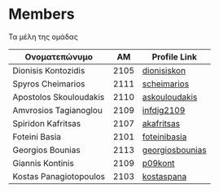 # Members
Τα μέλη της ομάδας

| Ονοματεπώνυμο | ΑΜ | Profile Link |
| --- | --- | --- |
| Dionisis Kontozidis | 2105 | [dionisiskon](https://github.com/dionisiskon) |
| Spyros Cheimarios | 2111 | [scheimarios](https://github.com/scheimarios) |
| Apostolos Skouloudakis | 2110 | [askouloudakis](https://github.com/askouloudakis) |
| Amvrosios Tagianoglou | 2109 | [infdig2109](https://github.com/infdig2109) | 
| Spiridon Kafritsas | 2107 | [akafritsas](https://github.com/akafritsas) | 
| Foteini Basia | 2101 | [foteinibasia](https://github.com/FOTEINIBASIA)
| Georgios Bounias | 2113 | [georgiosbounias](https://github.com/georgiosbounias) | 
| Giannis Kontinis | 2109 | [p09kont](https://github.com/p09kont) | 
| Kostas Panagiotopoulos | 2103 | [kostaspana](https://github.com/kostaspana) | 
